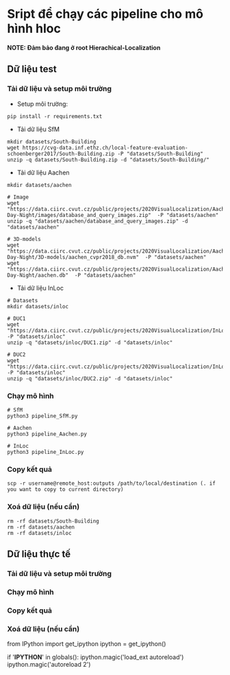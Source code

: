 # Sript để chạy các pipeline cho mô hình hloc
**NOTE: Đảm bảo đang ở root Hierachical-Localization**
## Dữ liệu test 
### Tải dữ liệu và setup môi trường
- Setup môi trường:
```
pip install -r requirements.txt
```
- Tải dữ liệu SfM
```
mkdir datasets/South-Building
wget https://cvg-data.inf.ethz.ch/local-feature-evaluation-schoenberger2017/South-Building.zip -P "datasets/South-Building"
unzip -q datasets/South-Building.zip -d "datasets/South-Building/"
```
- Tải dữ liệu Aachen 
```
mkdir datasets/aachen

# Image
wget "https://data.ciirc.cvut.cz/public/projects/2020VisualLocalization/Aachen-Day-Night/images/database_and_query_images.zip"  -P "datasets/aachen"
unzip -q "datasets/aachen/database_and_query_images.zip" -d "datasets/aachen"

# 3D-models
wget "https://data.ciirc.cvut.cz/public/projects/2020VisualLocalization/Aachen-Day-Night/3D-models/aachen_cvpr2018_db.nvm"  -P "datasets/aachen"
wget "https://data.ciirc.cvut.cz/public/projects/2020VisualLocalization/Aachen-Day-Night/aachen.db"  -P "datasets/aachen"
```
- Tải dữ liệu InLoc 

```
# Datasets 
mkdir datasets/inloc

# DUC1
wget "https://data.ciirc.cvut.cz/public/projects/2020VisualLocalization/InLoc/cutouts/DUC1.zip" -P "datasets/inloc"
unzip -q "datasets/inloc/DUC1.zip" -d "datasets/inloc"

# DUC2
wget "https://data.ciirc.cvut.cz/public/projects/2020VisualLocalization/InLoc/cutouts/DUC2.zip" -P "datasets/inloc"
unzip -q "datasets/inloc/DUC2.zip" -d "datasets/inloc"
```
### Chạy mô hình 
```
# SfM 
python3 pipeline_SfM.py 

# Aachen
python3 pipeline_Aachen.py

# InLoc
python3 pipeline_InLoc.py
```
### Copy kết quả
```
scp -r username@remote_host:outputs /path/to/local/destination (. if you want to copy to current directory)
``` 
### Xoá dữ liệu (nếu cần)
```
rm -rf datasets/South-Building
rm -rf datasets/aachen
rm -rf datasets/inloc
```
## Dữ liệu thực tế
### Tải dữ liệu và setup môi trường
### Chạy mô hình 
### Copy kết quả
### Xoá dữ liệu (nếu cần)

from IPython import get_ipython
ipython = get_ipython()

if '__IPYTHON__' in globals():
    ipython.magic('load_ext autoreload')
    ipython.magic('autoreload 2')
